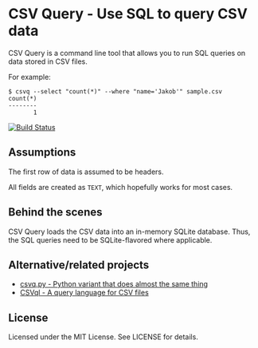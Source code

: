 CSV Query - Use SQL to query CSV data
=====================================

CSV Query is a command line tool that allows you to run SQL queries on data
stored in CSV files.

For example:

    $ csvq --select "count(*)" --where "name='Jakob'" sample.csv
    count(*)
    --------
           1

[![Build Status](https://secure.travis-ci.org/koppen/csv_query.png?branch=master)](https://travis-ci.org/koppen/csv_query)

Assumptions
-----------

The first row of data is assumed to be headers.

All fields are created as `TEXT`, which hopefully works for most cases.

Behind the scenes
-----------------

CSV Query loads the CSV data into an in-memory SQLite database. Thus, the SQL
queries need to be SQLite-flavored where applicable.

Alternative/related projects
----------------------------

* [csvq.py - Python variant that does almost the same thing](http://www.gl1tch.com/~lukewarm/software/csvq/)
* [CSVql - A query language for CSV files](https://github.com/ondrasej/CSVql)

License
-------

Licensed under the MIT License. See LICENSE for details.
